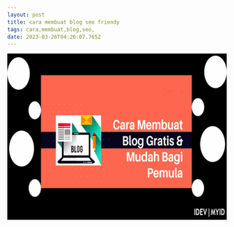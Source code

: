 ```yaml
---
layout: post
title: cara membuat blog seo friendy
tags: cara,membuat,blog,seo,
date: 2023-03-26T04:26:07.765Z
---
```

![cara membuat blog seo friendly](/images/untitled-1.jpg "cara membuat blog seo friendly")